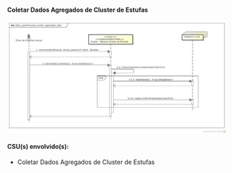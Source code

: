 #### Coletar Dados Agregados de Cluster de Estufas
![Coletar dados Agregados de Cluster de Estufas](https://github.com/avandrevitor/hidroino/blob/master/project/artifacts/sequence_diagrams/collect_greenhouses_cluster_aggregate_data.jpg)

#### CSU(s) envolvido(s):

- Coletar Dados Agregados de Cluster de Estufas
